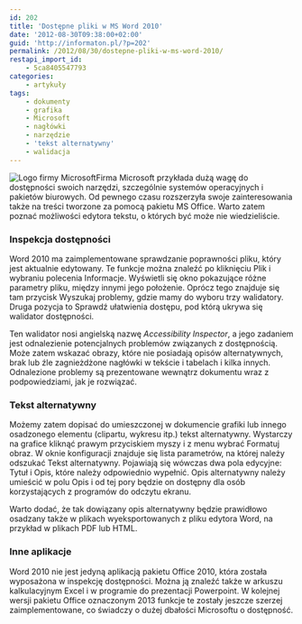 ```yaml
---
id: 202
title: 'Dostępne pliki w MS Word 2010'
date: '2012-08-30T09:38:00+02:00'
guid: 'http://informaton.pl/?p=202'
permalink: /2012/08/30/dostepne-pliki-w-ms-word-2010/
restapi_import_id:
    - 5ca8405547793
categories:
    - artykuły
tags:
    - dokumenty
    - grafika
    - Microsoft
    - nagłówki
    - narzędzie
    - 'tekst alternatywny'
    - walidacja
---
```


![Logo firmy Microsoft](https://i0.wp.com/i.microsoft.com/global/ImageStore/PublishingImages/logos/ms-mark/microsoft_logo_87x15.png?w=1140)Firma Microsoft przykłada dużą wagę do dostępności swoich narzędzi, szczególnie systemów operacyjnych i pakietów biurowych. Od pewnego czasu rozszerzyła swoje zainteresowania także na treści tworzone za pomocą pakietu MS Office. Warto zatem poznać możliwości edytora tekstu, o których być może nie wiedzieliście.

### Inspekcja dostępności

Word 2010 ma zaimplementowane sprawdzanie poprawności pliku, który jest aktualnie edytowany. Te funkcje można znaleźć po kliknięciu Plik i wybraniu polecenia Informacje. Wyświetli się okno pokazujące różne parametry pliku, między innymi jego położenie. Oprócz tego znajduje się tam przycisk Wyszukaj problemy, gdzie mamy do wyboru trzy walidatory. Druga pozycja to Sprawdź ułatwienia dostępu, pod którą ukrywa się walidator dostępności.

Ten walidator nosi angielską nazwę *Accessibility Inspector*, a jego zadaniem jest odnalezienie potencjalnych problemów związanych z dostępnością. Może zatem wskazać obrazy, które nie posiadają opisów alternatywnych, brak lub źle zagnieżdżone nagłówki w tekście i tabelach i kilka innych. Odnalezione problemy są prezentowane wewnątrz dokumentu wraz z podpowiedziami, jak je rozwiązać.

### Tekst alternatywny

Możemy zatem dopisać do umieszczonej w dokumencie grafiki lub innego osadzonego elementu (clipartu, wykresu itp.) tekst alternatywny. Wystarczy na grafice kliknąć prawym przyciskiem myszy i z menu wybrać Formatuj obraz. W oknie konfiguracji znajduje się lista parametrów, na której należy odszukać Tekst alternatywny. Pojawiają się wówczas dwa pola edycyjne: Tytuł i Opis, które należy odpowiednio wypełnić. Opis alternatywny należy umieścić w polu Opis i od tej pory będzie on dostępny dla osób korzystających z programów do odczytu ekranu.

Warto dodać, że tak dowiązany opis alternatywny będzie prawidłowo osadzany także w plikach wyeksportowanych z pliku edytora Word, na przykład w plikach PDF lub HTML.

### Inne aplikacje

Word 2010 nie jest jedyną aplikacją pakietu Office 2010, która została wyposażona w inspekcję dostępności. Można ją znaleźć także w arkuszu kalkulacyjnym Excel i w programie do prezentacji Powerpoint. W kolejnej wersji pakietu Office oznaczonym 2013 funkcje te zostały jeszcze szerzej zaimplementowane, co świadczy o dużej dbałości Microsoftu o dostępność.
